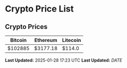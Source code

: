 # Crypto Price List

## Crypto Prices
| Bitcoin | Ethereum | Litecoin |
| ------- | -------- | -------- |
| $102885 | $3177.18 | $114.0 |
**Last Updated:** 2025-01-28 17:23 UTC
**Last Updated:** $DATE$
